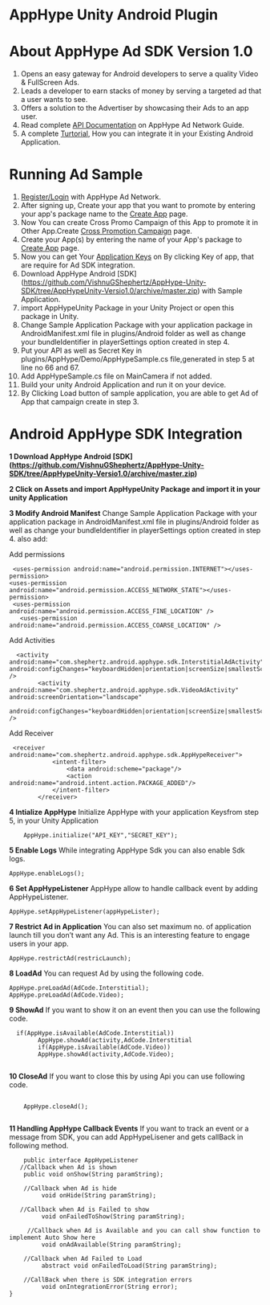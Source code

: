 AppHype Unity Android Plugin
==========

# About AppHype Ad SDK Version 1.0

1. Opens an easy gateway for Android developers to serve a quality Video & FullScreen Ads.
2. Leads a developer to earn stacks of money by serving a targeted ad that a user wants to see.
3. Offers a solution to the Advertiser by showcasing their Ads to an app user.
4. Read complete [API Documentation](http://apphype.shephertz.com/docs) on AppHype Ad Network Guide.
5. A complete [Turtorial](http://apphype.shephertz.com/tutorial-android), How you can integrate it in your Existing Android Application.

# Running Ad Sample

1. [Register/Login](http://apphype.shephertz.com/login) with AppHype Ad Network.
2. After signing up, Create your app that you want to promote by entering your app's package name to the [Create App](http://apphype.shephertz.com/app/apps#/addApp) page.
3. Now You can create Cross Promo Campaign of this App to promote it in Other App.Create [Cross Promotion Campaign](http://apphype.shephertz.com/app/apps#/createPromo) page. 
4. Create your App(s) by entering the name of your App's package to [Create App](http://apphype.shephertz.com/app/apps#/addApp) page.
5. Now you can get Your [Application Keys](http://apphype.shephertz.com/app/apps#/all) on By clicking Key of app, that are require for Ad SDK integration.
6. Download  AppHype Android [SDK] (https://github.com/VishnuGShephertz/AppHype-Unity-SDK/tree/AppHypeUnity-Versio1.0/archive/master.zip) with Sample Application.
7. import AppHypeUnity Package in your Unity Project or open this package in Unity.
8. Change Sample Application Package with your application package in AndroidManifest.xml file in plugins/Android folder as well as change your bundleIdentifier in playerSettings option created in step 4. 
9. Put your API as well as Secret Key in plugins/AppHype/Demo/AppHypeSample.cs file,generated in step 5 at line no 66 and 67.
10. Add AppHypeSample.cs file on MainCamera if not added.
11. Build your unity Android Application and run it on your device.
12. By Clicking Load button of sample application, you are able to get Ad of App that campaign create in step 3.

# Android AppHype SDK Integration



__1 Download  AppHype Android [SDK] (https://github.com/VishnuGShephertz/AppHype-Unity-SDK/tree/AppHypeUnity-Versio1.0/archive/master.zip)__

__2 Click on Assets and import AppHypeUnity Package and import it in your unity Application__

__3 Modify Android Manifest__ Change Sample Application Package with your application package in AndroidManifest.xml file in plugins/Android folder as well as change your bundleIdentifier in playerSettings option created in step 4.  also add:


Add permissions 
```
 <uses-permission android:name="android.permission.INTERNET"></uses-permission>
<uses-permission android:name="android.permission.ACCESS_NETWORK_STATE"></uses-permission>
 <uses-permission android:name="android.permission.ACCESS_FINE_LOCATION" />
   <uses-permission android:name="android.permission.ACCESS_COARSE_LOCATION" />
```

Add Activities

```
  <activity android:name="com.shephertz.android.apphype.sdk.InterstitialAdActivity" android:configChanges="keyboardHidden|orientation|screenSize|smallestScreenSize" />
        <activity android:name="com.shephertz.android.apphype.sdk.VideoAdActivity" android:screenOrientation="landscape"
             android:configChanges="keyboardHidden|orientation|screenSize|smallestScreenSize" />
```
Add Receiver

```
 <receiver android:name="com.shephertz.android.apphype.sdk.AppHypeReceiver">
            <intent-filter>
                <data android:scheme="package"/>
                <action android:name="android.intent.action.PACKAGE_ADDED"/>
            </intent-filter>
        </receiver>
```

__4 Intialize AppHype__ Initialize AppHype with your application Keysfrom step 5, in your Unity Application
```
    AppHype.initialize("API_KEY","SECRET_KEY");  
```

__5 Enable Logs__ While integrating AppHype Sdk you can also enable Sdk logs.

```
AppHype.enableLogs();

```
__6 Set AppHypeListener__ AppHype allow to handle callback event by adding AppHypeListener.

```
AppHype.setAppHypeListener(appHypeLister);

```

__7 Restrict Ad in Application__ You can also set maximum no. of application launch till you don’t want any Ad. This is an interesting feature to engage users in your app.
```
AppHype.restrictAd(restricLaunch);

```

__8 LoadAd__ You can request Ad by using the following code.

```
AppHype.preLoadAd(AdCode.Interstitial);
AppHype.preLoadAd(AdCode.Video);

```
__9 ShowAd__ If you want to show it on an event then you can use the following code.

```
  if(AppHype.isAvailable(AdCode.Interstitial))
		AppHype.showAd(activity,AdCode.Interstitial
		if(AppHype.isAvailable(AdCode.Video))
		AppHype.showAd(activity,AdCode.Video);
				
```
__10 CloseAd__  If you want to close this by using Api you can use following code.

```

	AppHype.closeAd();
				
```

			
__11 Handling AppHype Callback Events__ If you want to track an event or a message from SDK, you can add AppHypeLisener and gets callBack in following method.
``` 
    public interface AppHypeListener
   //Callback when Ad is shown
    public void onShow(String paramString);

    //Callback when Ad is hide
         void onHide(String paramString);

   //Callback when Ad is Failed to show
         void onFailedToShow(String paramString);

     //Callback when Ad is Available and you can call show function to implement Auto Show here
         void onAdAvailable(String paramString);

    //Callback when Ad Failed to Load
         abstract void onFailedToLoad(String paramString);

    //CallBack when there is SDK integration errors
         void onIntegrationError(String error);
}
				
```



